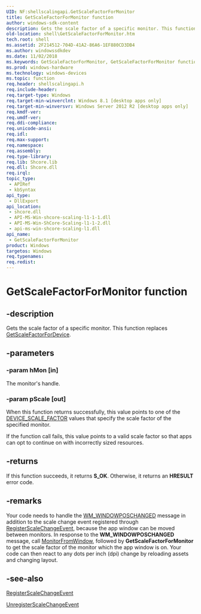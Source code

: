 ```yaml
---
UID: NF:shellscalingapi.GetScaleFactorForMonitor
title: GetScaleFactorForMonitor function
author: windows-sdk-content
description: Gets the scale factor of a specific monitor. This function replaces GetScaleFactorForDevice.
old-location: shell\GetScaleFactorForMonitor.htm
tech.root: shell
ms.assetid: 2F214512-704D-41A2-86A6-1EF880CD3DB4
ms.author: windowssdkdev
ms.date: 11/02/2018
ms.keywords: GetScaleFactorForMonitor, GetScaleFactorForMonitor function [Windows Shell], shell.GetScaleFactorForMonitor, shellscalingapi/GetScaleFactorForMonitor
ms.prod: windows-hardware
ms.technology: windows-devices
ms.topic: function
req.header: shellscalingapi.h
req.include-header: 
req.target-type: Windows
req.target-min-winverclnt: Windows 8.1 [desktop apps only]
req.target-min-winversvr: Windows Server 2012 R2 [desktop apps only]
req.kmdf-ver: 
req.umdf-ver: 
req.ddi-compliance: 
req.unicode-ansi: 
req.idl: 
req.max-support: 
req.namespace: 
req.assembly: 
req.type-library: 
req.lib: Shcore.lib
req.dll: Shcore.dll
req.irql: 
topic_type:
 - APIRef
 - kbSyntax
api_type:
 - DllExport
api_location:
 - shcore.dll
 - API-MS-Win-shcore-scaling-l1-1-1.dll
 - API-MS-Win-ShCore-Scaling-l1-1-2.dll
 - api-ms-win-shcore-scaling-l1.dll
api_name:
 - GetScaleFactorForMonitor
product: Windows
targetos: Windows
req.typenames: 
req.redist: 
---
```


# GetScaleFactorForMonitor function


## -description


Gets the scale factor of a specific monitor. This function replaces <a href="https://msdn.microsoft.com/5F312914-03F6-42E0-80F9-761D854A81A3">GetScaleFactorForDevice</a>.


## -parameters




### -param hMon [in]

The monitor's handle.


### -param pScale [out]

When this function returns successfully, this value points to one of the <a href="https://msdn.microsoft.com/DB42E7D5-4E42-4b78-89F8-0B76320E2C5F">DEVICE_SCALE_FACTOR</a> values that specify the scale factor of the specified monitor.
                        

If the function call fails, this value points to a valid scale factor so that apps can opt to continue on with incorrectly sized resources.


## -returns



If this function succeeds, it returns <b>S_OK</b>. Otherwise, it returns an <b>HRESULT</b> error code.




## -remarks



Your code needs to handle the <a href="https://msdn.microsoft.com/1eabd0b1-1f92-4576-b7fb-8af50fb04526">WM_WINDOWPOSCHANGED</a> message in addition to the scale change event registered through <a href="https://msdn.microsoft.com/05FAFC9B-DCB7-464A-9933-7166C7E53D40">RegisterScaleChangeEvent</a>, because the app window can be moved between monitors. In response to the <b>WM_WINDOWPOSCHANGED</b> message, call <a href="https://msdn.microsoft.com/fe6505c9-b481-4fec-ae9d-995943234a3a">MonitorFromWindow</a>, followed by <b>GetScaleFactorForMonitor</b> to get the scale factor of the monitor which the app window is on. Your code can then react to any dots per inch (dpi) change by reloading assets and changing layout.




## -see-also




<a href="https://msdn.microsoft.com/05FAFC9B-DCB7-464A-9933-7166C7E53D40">RegisterScaleChangeEvent</a>



<a href="https://msdn.microsoft.com/4BF2F912-857A-4122-A9E1-6704F92240E6">UnregisterScaleChangeEvent</a>
 

 

